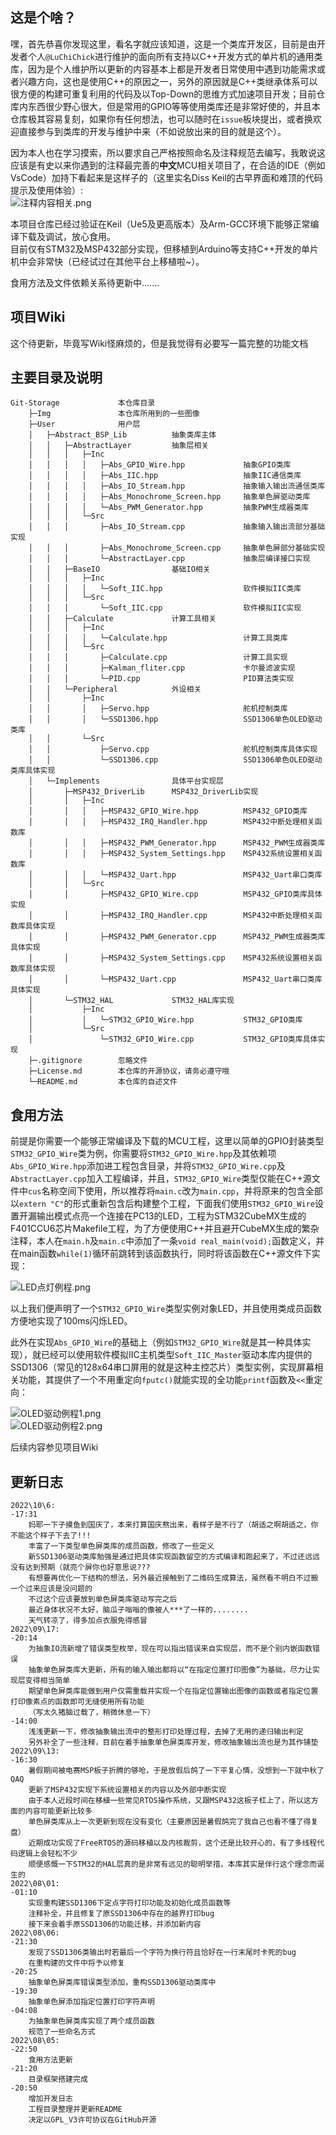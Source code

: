 ## 这是个啥？
嘿，首先恭喜你发现这里，看名字就应该知道，这是一个类库开发区，目前是由开发者个人`@LuChiChick`进行维护的面向所有支持以C++开发方式的单片机的通用类库，因为是个人维护所以更新的内容基本上都是开发者日常使用中遇到功能需求或者兴趣方向，这也是使用C++的原因之一，另外的原因就是C++类继承体系可以很方便的构建可重复利用的代码及以Top-Down的思维方式加速项目开发；目前仓库内东西很少野心很大，但是常用的GPIO等等使用类库还是非常好使的，并且本仓库极其容易复刻，如果你有任何想法，也可以随时在`issue`板块提出，或者换欢迎直接参与到类库的开发与维护中来（不如说放出来的目的就是这个）。  

因为本人也在学习摸索，所以要求自己严格按照命名及注释规范去编写，我敢说这应该是有史以来你遇到的注释最完善的**中文**MCU相关项目了，在合适的IDE（例如VsCode）加持下看起来是这样子的（这里实名Diss Keil的古早界面和难顶的代码提示及使用体验）:  
![注释内容相关.png](Img/注释内容相关.png)  

本项目仓库已经过验证在Keil（Ue5及更高版本）及Arm-GCC环境下能够正常编译下载及调试，放心食用。  
目前仅有STM32及MSP432部分实现，但移植到Arduino等支持C++开发的单片机中会非常快（已经试过在其他平台上移植啦~）。  

食用方法及文件依赖关系待更新中.......
## 项目Wiki
这个待更新，毕竟写Wiki怪麻烦的，但是我觉得有必要写一篇完整的功能文档

## 主要目录及说明
    Git-Storage             本仓库目录
        ├─Img               本仓库所用到的一些图像
        ├─User              用户层
        │   ├─Abstract_BSP_Lib          抽象类库主体
        │   │   ├─AbstractLayer         抽象层相关
        │   │   │   ├─Inc
        │   │   │   │   ├─Abs_GPIO_Wire.hpp             抽象GPIO类库
        │   │   │   │   ├─Abs_IIC.hpp                   抽象IIC通信类库
        │   │   │   │   ├─Abs_IO_Stream.hpp             抽象输入输出流通信类库
        │   │   │   │   ├─Abs_Monochrome_Screen.hpp     抽象单色屏驱动类库
        │   │   │   │   └─Abs_PWM_Generator.hpp         抽象PWM生成器类库
        │   │   │   └─Src
        │   │   │       ├─Abs_IO_Stream.cpp             抽象输入输出流部分基础实现
        │   │   │       ├─Abs_Monochrome_Screen.cpp     抽象单色屏部分基础实现
        │   │   │       └─AbstractLayer.cpp             抽象层编译接口实现
        │   │   ├─BaseIO                基础IO相关
        │   │   │   ├─Inc
        │   │   │   │   └─Soft_IIC.hpp                  软件模拟IIC类库
        │   │   │   └─Src
        │   │   │       └─Soft_IIC.cpp                  软件模拟IIC实现
        │   │   ├─Calculate             计算工具相关
        │   │   │   ├─Inc
        │   │   │   │   └─Calculate.hpp                 计算工具类库               
        │   │   │   └─Src
        │   │   │       ├─Calculate.cpp                 计算工具实现
        │   │   │       ├─Kalman_fliter.cpp             卡尔曼滤波实现
        │   │   │       └─PID.cpp                       PID算法类实现
        │   │   └─Peripheral            外设相关
        │   │       ├─Inc
        │   │       │   ├─Servo.hpp                     舵机控制类库
        │   │       │   └─SSD1306.hpp                   SSD1306单色OLED驱动类库
        │   │       └─Src
        │   │           ├─Servo.cpp                     舵机控制类库具体实现
        │   │           └─SSD1306.cpp                   SSD1306单色OLED驱动类库具体实现
        │   └─Implements                具体平台实现层
        │       ├─MSP432_DriverLib      MSP432_DriverLib实现
        │       │   ├─Inc                   
        │       │   │   ├─MSP432_GPIO_Wire.hpp          MSP432_GPIO类库
        │       │   │   ├─MSP432_IRQ_Handler.hpp        MSP432中断处理相关函数库
        │       │   │   ├─MSP432_PWM_Generator.hpp      MSP432_PWM生成器类库
        │       │   │   ├─MSP432_System_Settings.hpp    MSP432系统设置相关函数库
        │       │   │   └─MSP432_Uart.hpp               MSP432_Uart串口类库
        │       │   └─Src
        │       │       ├─MSP432_GPIO_Wire.cpp          MSP432_GPIO类库具体实现
        │       │       ├─MSP432_IRQ_Handler.cpp        MSP432中断处理相关函数库具体实现
        │       │       ├─MSP432_PWM_Generator.cpp      MSP432_PWM生成器类库具体实现
        │       │       ├─MSP432_System_Settings.cpp    MSP432系统设置相关函数库具体实现
        │       │       └─MSP432_Uart.cpp               MSP432_Uart串口类库具体实现
        │       └─STM32_HAL             STM32_HAL库实现
        │           ├─Inc
        │           │   └─STM32_GPIO_Wire.hpp           STM32_GPIO类库
        │           └─Src
        │               └─STM32_GPIO_Wire.cpp           STM32_GPIO类库具体实现   
        ├─.gitignore        忽略文件
        ├─License.md        本仓库的开源协议，请务必遵守哦
        └─README.md         本仓库的自述文件

## 食用方法
前提是你需要一个能够正常编译及下载的MCU工程，这里以简单的GPIO封装类型`STM32_GPIO_Wire`类为例，你需要将`STM32_GPIO_Wire.hpp`及其依赖项`Abs_GPIO_Wire.hpp`添加进工程包含目录，并将`STM32_GPIO_Wire.cpp`及`AbstractLayer.cpp`加入工程编译，并且，`STM32_GPIO_Wire`类型仅能在C++源文件中`cus`名称空间下使用，所以推荐将`main.c`改为`main.cpp`，并将原来的包含全部以`extern "C"`的形式重新包含后构建整个工程，下面我们使用`STM32_GPIO_Wire`设置开漏输出模式点亮一个连接在PC13的LED，工程为STM32CubeMX生成的F401CCU6芯片Makefile工程，为了方便使用C++并且避开CubeMX生成的繁杂注释，本人在`main.h`及`main.c`中添加了一条`void real_main(void);`函数定义，并在main函数`while(1)`循环前跳转到该函数执行，同时将该函数在C++源文件下实现：  

![LED点灯例程.png](Img/LED点灯例程.png)  

以上我们便声明了一个`STM32_GPIO_Wire`类型实例对象LED，并且使用类成员函数方便地实现了100ms闪烁LED。  

此外在实现`Abs_GPIO_Wire`的基础上（例如`STM32_GPIO_Wire`就是其一种具体实现），就已经可以使用软件模拟IIC主机类型`Soft_IIC_Master`驱动本库内提供的SSD1306（常见的128x64串口屏用的就是这种主控芯片）类型实例，实现屏幕相关功能，其提供了一个不用重定向`fputc()`就能实现的全功能`printf`函数及`<<`重定向：  

![OLED驱动例程1.png](Img/OLED驱动例程1.png)  
![OLED驱动例程2.png](Img/OLED驱动例程2.png)  

后续内容参见项目Wiki

## 更新日志
```log
2022\10\6:
-17:31
    妈耶一下子摸鱼到国庆了，本来打算国庆熬出来，看样子是不行了（胡适之啊胡适之，你不能这个样子下去了!!!
    丰富了一下类型单色屏类库的成员函数，修改了一些定义
    新SSD1306驱动类库勉强是通过把具体实现函数留空的方式编译和跑起来了，不过还远远没有达到预期（就亮个屏你也好意思说???
    有想要再优化一下结构的想法，另外最近接触到了二维码生成算法，虽然看不明白不过搬一个过来应该是没问题的
    不过这个应该要放到单色屏类库驱动写完之后
    最近身体状况不太好，脑瓜子嗡嗡的像被人***了一样的........
    天气转凉了，得多加点衣服免得感冒
2022\09\17:
-20:14
    为抽象IO流新增了错误类型枚举，现在可以指出错误来自实现层，而不是个别内嵌函数错误
    抽象单色屏类库大更新，所有的输入输出都将以“在指定位置打印图像”为基础，尽力让实现层变得相当简单
    期望单色屏类库能做到用户仅需重载并实现一个在指定位置输出图像的函数或者指定位置打印像素点的函数即可无缝使用所有功能
    （写太久猪脑过载了，稍微休息一下）
-14:00
    浅浅更新一下，修改抽象输出流中的整形打印处理过程，去掉了无用的递归输出判定
    另外补全了一些注释，目前在着手抽象单色屏类库开发，修改抽象输出流也是为其作铺垫
2022\09\13:
-16:30
    暑假期间被电赛MSP板子折腾的够呛，于是放假后鸽了一下平复心情，没想到一下就中秋了QAQ
    更新了MSP432实现下系统设置相关的内容以及外部中断实现
    由于本人近段时间在移植一些常见RTOS操作系统，又跟MSP432这板子杠上了，所以这方面的内容可能更新比较多
    单色屏类库从上一次更新到现在没有变化（主要原因是暑假鸽完了我自己也看不懂了得复盘）
    近期成功实现了FreeRTOS的源码移植以及内核裁剪，这个还是比较开心的，有了多线程代码逻辑上会轻松不少
    顺便感慨一下STM32的HAL层真的是非常有远见的聪明举措，本库其实是伴行这个理念而诞生的
2022\08\01:
-01:10
    实现重构建SSD1306下定点字符打印功能及初始化成员函数等
    注释补全，并且修复了原SSD1306中存在的越界打印bug
    接下来会着手原SSD1306的功能迁移，并添加新内容
2022\08\06:
-21:30
    发现了SSD1306类输出时若最后一个字符为换行符且恰好在一行末尾时卡死的bug
    在重构建的文件中将予以修复
-20:25
    抽象单色屏类库错误类型添加，重构SSD1306驱动类库中
-19:30
    抽象单色屏添加指定位置打印字符声明
-04:08
    为抽象单色屏类库实现了两个成员函数
    规范了一些命名方式
2022\08\05:
-22:50
    食用方法更新
-21:20
    目录框架搭建完成
-20:50
    增加开发日志
    工程目录整理并更新README
    决定以GPL_V3许可协议在GitHub开源

```